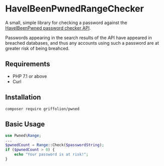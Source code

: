 # HaveIBeenPwnedRangeChecker

A small, simple library for checking a password against the [HaveIBeenPwned password checker API](https://haveibeenpwned.com/API/v3#PwnedPasswords).

Passwords appearing in the search results of the API have appeared in breached databases, and thus any accounts using such a password are at greater risk of being breahced.

## Requirements

- PHP 7.1 or above
- Curl

## Installation

`composer require griffolion/pwned`

## Basic Usage

```php
use Pwned\Range;
...
$pwnedCount = Range::Check($passwordString);
if ($pwnedCount > 0) {
    echo "Your password is at risk!";
}
```